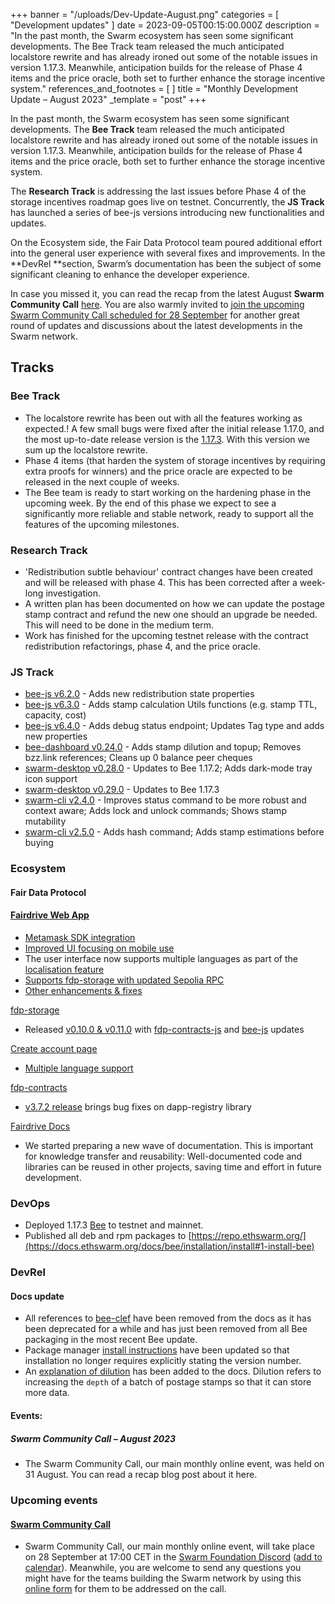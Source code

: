 +++
banner = "/uploads/Dev-Update-August.png"
categories = [ "Development updates" ]
date = 2023-09-05T00:15:00.000Z
description = "In the past month, the Swarm ecosystem has seen some significant developments. The Bee Track team released the much anticipated localstore rewrite and has already ironed out some of the notable issues in version 1.17.3. Meanwhile, anticipation builds for the release of Phase 4 items and the price oracle, both set to further enhance the storage incentive system."
references_and_footnotes = [ ]
title = "Monthly Development Update – August 2023"
_template = "post"
+++

In the past month, the Swarm ecosystem has seen some significant developments. The **Bee Track** team released the much anticipated localstore rewrite and has already ironed out some of the notable issues in version 1.17.3. Meanwhile, anticipation builds for the release of Phase 4 items and the price oracle, both set to further enhance the storage incentive system. 

The **Research Track** is addressing the last issues before Phase 4 of the storage incentives roadmap goes live on testnet. Concurrently, the **JS Track** has launched a series of bee-js versions introducing new functionalities and updates. 

On the Ecosystem side, the Fair Data Protocol team poured additional effort into the general user experience with several fixes and improvements. In the **DevRel **section, Swarm’s documentation has been the subject of some significant cleaning to enhance the developer experience. 

In case you missed it, you can read the recap from the latest August **Swarm Community Call** [here](https://blog.ethswarm.org/foundation/2023/swarm-community-call-31-august-recap/). You are also warmly invited to [join the upcoming Swarm Community Call scheduled for 28 September](https://www.addevent.com/event/Yb18513288) for another great round of updates and discussions about the latest developments in the Swarm network.

## Tracks

### Bee Track

* The localstore rewrite has been out with all the features working as expected.! A few small bugs were fixed after the initial release 1.17.0, and the most up-to-date release version is the [1.17.3](https://github.com/ethersphere/bee/releases/tag/v1.17.3). With this version we sum up the localstore rewrite. 
* Phase 4 items (that harden the system of storage incentives by requiring extra proofs for winners) and the price oracle are expected to be released in the next couple of weeks.
* The Bee team is ready to start working on the hardening phase in the upcoming week. By the end of this  phase we expect to see a significantly more reliable and stable network, ready to support all the features of the upcoming milestones.

### Research Track 
* 'Redistribution subtle behaviour' contract changes have been created and will be released with phase 4. This has been corrected after a week-long investigation. 
* A written plan has been documented on how we can update the postage stamp contract and refund the new one should an upgrade be needed. This will need to be done in the medium term. 
* Work has finished for the upcoming testnet release with the contract redistribution refactorings, phase 4, and the price oracle.

### JS Track 

* [bee-js v6.2.0](https://github.com/ethersphere/bee-js/releases/tag/v6.2.0) - Adds new redistribution state properties
* [bee-js v6.3.0](https://github.com/ethersphere/bee-js/releases/tag/v6.3.0) - Adds stamp calculation Utils functions (e.g. stamp TTL, capacity, cost)
* [bee-js v6.4.0](https://github.com/ethersphere/bee-js/releases/tag/v6.4.0) - Adds debug status endpoint; Updates Tag type and adds new properties
* [bee-dashboard v0.24.0](https://github.com/ethersphere/bee-dashboard/releases/tag/v0.24.0) - Adds stamp dilution and topup; Removes bzz.link references; Cleans up 0 balance peer cheques
* [swarm-desktop v0.28.0](https://github.com/ethersphere/swarm-desktop/releases/tag/v0.28.0) - Updates to Bee 1.17.2; Adds dark-mode tray icon support
* [swarm-desktop v0.29.0](https://github.com/ethersphere/swarm-desktop/releases/tag/v0.29.0) - Updates to Bee 1.17.3
* [swarm-cli v2.4.0](https://github.com/ethersphere/swarm-cli/releases/tag/v2.4.0) - Improves status command to be more robust and context aware; Adds lock and unlock commands; Shows stamp mutability
* [swarm-cli v2.5.0](https://github.com/ethersphere/swarm-cli/releases/tag/v2.5.0) - Adds hash command; Adds stamp estimations before buying

### Ecosystem

#### Fair Data Protocol

#### [Fairdrive Web App](https://app.fairdrive.fairdatasociety.org/)

* [Metamask SDK integration](https://github.com/fairDataSociety/fairdrive-theapp/pull/443)
* [Improved UI focusing on mobile use](https://github.com/fairDataSociety/fairdrive-theapp/pull/408)
* The user interface now supports multiple languages as part of the [localisation feature](https://github.com/fairDataSociety/fairdrive-theapp/pull/437)
* [Supports fdp-storage with updated Sepolia RPC](https://github.com/fairDataSociety/fairdrive-theapp/pull/438)
* [Other enhancements & fixes](https://github.com/fairDataSociety/fairdrive-theapp/issues?q=is%3Aissue+is%3Aclosed+closed%3A2023-08-01..2023-08-31+) 

[fdp-storage](https://github.com/fairDataSociety/fdp-storage/)

* Released [v0.10.0 & v0.11.0](https://github.com/fairDataSociety/fdp-storage/releases) with [fdp-contracts-js](https://github.com/fairDataSociety/fdp-storage/issues/251) and [bee-js](https://github.com/fairDataSociety/fdp-storage/pull/253) updates 

[Create account page](https://github.com/fairDataSociety/fdp-create-account/)

* [Multiple language support](https://github.com/fairDataSociety/fdp-create-account/issues/282)

[fdp-contracts](https://github.com/fairDataSociety/fdp-contracts/)

* [v3.7.2 release](https://github.com/fairDataSociety/fdp-contracts/releases) brings bug fixes on dapp-registry library

[Fairdrive Docs](https://github.com/fairDataSociety/fairdrive-theapp/tree/development/docs)
* We started preparing a new wave of documentation. This is important for knowledge transfer and reusability: Well-documented code and libraries can be reused in other projects, saving time and effort in future development.


### DevOps
* Deployed 1.17.3 [Bee](https://github.com/ethersphere/bee) to testnet and mainnet.
* Published all deb and rpm packages to [https://repo.ethswarm.org/](https://docs.ethswarm.org/docs/bee/installation/install#1-install-bee)


### DevRel
#### Docs update
* All references to [bee-clef](https://github.com/ethersphere/bee-clef) have been removed from the docs as it has been deprecated for a while and has just been removed from all Bee packaging in the most recent Bee update. 
* Package manager [install instructions](https://docs.ethswarm.org/docs/bee/installation/install#package-manager-install) have been updated so that installation no longer requires explicitly stating the version number.
* An [explanation of dilution](https://docs.ethswarm.org/docs/develop/access-the-swarm/keep-your-data-alive#dilute-your-batch) has been added to the docs. Dilution refers to increasing the `depth` of a batch of postage stamps so that it can store more data.


#### Events:

##### Swarm Community Call – August 2023
* The Swarm Community Call, our main monthly online event, was held on 31 August. You can read a recap blog post about it here.


### **Upcoming events**
#### **[Swarm Community Call](https://www.addevent.com/event/tf17853994)**
* Swarm Community Call, our main monthly online event, will take place on 28 September at 17:00 CET in the [Swarm Foundation Discord](https://discord.gg/PHqsVNSJ?event=1126056886773489675) ([add to calendar](https://www.addevent.com/event/Yb18513288)). Meanwhile, you are welcome to send any questions you might have for the teams building the Swarm network by using this [online form](https://airtable.com/shrBRyrMkXFsJvLS3) for them to be addressed on the call.